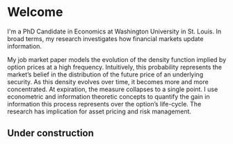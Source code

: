 Welcome
======
I'm a PhD Candidate in Economics at Washington University in St. Louis. In broad terms, my research investigates how financial markets update information. 

My job market paper models the evolution of the density function implied by option prices at a high frequency. Intuitively, this probability represents the market’s belief in the distribution of the future price of an underlying security. As this density evolves over time, it becomes more and more concentrated. At expiration, the measure collapses to a single point. 
I use econometric and information theoretic concepts to quantify the gain in information this process represents over the option’s life-cycle. The research has implication for asset pricing and risk management. 

Under construction
------

